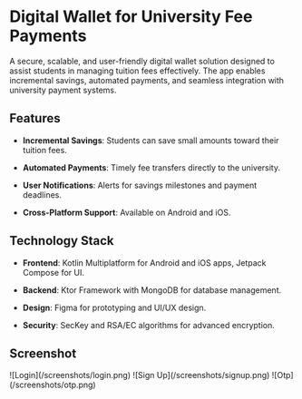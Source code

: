 Digital Wallet for University Fee Payments
==========================================

A secure, scalable, and user-friendly digital wallet solution designed to assist students in managing tuition fees effectively. The app enables incremental savings, automated payments, and seamless integration with university payment systems.

Features
--------

*   **Incremental Savings**: Students can save small amounts toward their tuition fees.

*   **Automated Payments**: Timely fee transfers directly to the university.

*   **User Notifications**: Alerts for savings milestones and payment deadlines.

*   **Cross-Platform Support**: Available on Android and iOS.


**Technology Stack**
--------------------

*   **Frontend**: Kotlin Multiplatform for Android and iOS apps, Jetpack Compose for UI.

*   **Backend**: Ktor Framework with MongoDB for database management.

*   **Design**: Figma for prototyping and UI/UX design.

*   **Security**: SecKey and RSA/EC algorithms for advanced encryption.


**Screenshot**
---------------

!\[Login\](/screenshots/login.png)
!\[Sign Up\](/screenshots/signup.png)
!\[Otp\](/screenshots/otp.png)